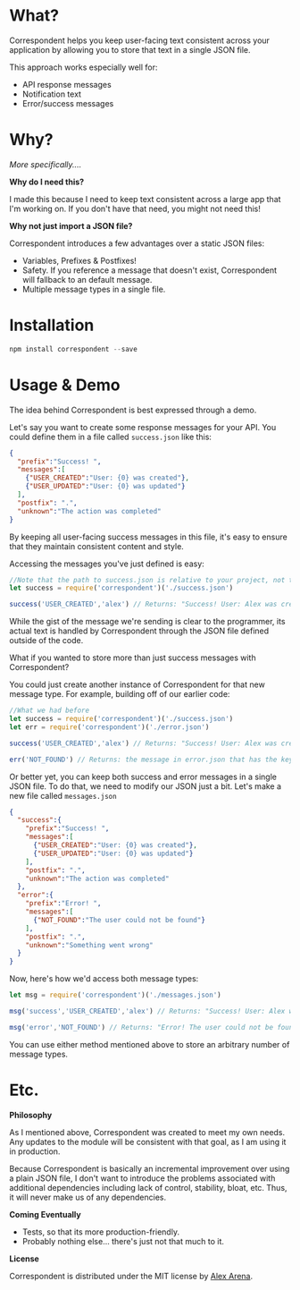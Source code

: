 # What?
Correspondent helps you keep user-facing text consistent across your application by allowing you to store that text in a single JSON file.

This approach works especially well for:
- API response messages
- Notification text
- Error/success messages

# Why?

*More specifically....*

**Why do I need this?**

I made this because I need to keep text consistent across a large app that I'm working on. If you don't have that need, you might not need this!

**Why not just import a JSON file?**

Correspondent introduces a few advantages over a static JSON files:
- Variables, Prefixes & Postfixes!
- Safety. If you reference a message that doesn't exist, Correspondent will fallback to an default message.
- Multiple message types in a single file.

# Installation

```js
npm install correspondent --save
```

# Usage & Demo

The idea behind Correspondent is best expressed through a demo.

Let's say you want to create some response messages for your API. You could define them in a file called `success.json` like this:
```json
{
  "prefix":"Success! ",
  "messages":[
    {"USER_CREATED":"User: {0} was created"},
    {"USER_UPDATED":"User: {0} was updated"}
  ],
  "postfix": ".",
  "unknown":"The action was completed"
}
```
By keeping all user-facing success messages in this file, it's easy to ensure that they maintain consistent content and style.

Accessing the messages you've just defined is easy:

```js
//Note that the path to success.json is relative to your project, not the location of the Correspondent module.
let success = require('correspondent')('./success.json')

success('USER_CREATED','alex') // Returns: "Success! User: Alex was created."

```

While the gist of the message we're sending is clear to the programmer, its actual text is handled by Correspondent through the JSON file defined outside of the code.

What if you wanted to store more than just success messages with Correspondent?

You could just create another instance of Correspondent for that new message type. For example, building off of our earlier code:

```js
//What we had before
let success = require('correspondent')('./success.json')
let err = require('correspondent')('./error.json')

success('USER_CREATED','alex') // Returns: "Success! User: Alex was created."

err('NOT_FOUND') // Returns: the message in error.json that has the key 'NOT_FOUND'

```

Or better yet, you can keep both success and error messages in a single JSON file. To do that, we need to modify our JSON just a bit. Let's make a new file called `messages.json`

```json
{
  "success":{
    "prefix":"Success! ",
    "messages":[
      {"USER_CREATED":"User: {0} was created"},
      {"USER_UPDATED":"User: {0} was updated"}
    ],
    "postfix": ".",
    "unknown":"The action was completed"
  },
  "error":{
    "prefix":"Error! ",
    "messages":[
      {"NOT_FOUND":"The user could not be found"}
    ],
    "postfix": ".",
    "unknown":"Something went wrong"
  }
}
```

Now, here's how we'd access both message types:

```js
let msg = require('correspondent')('./messages.json')

msg('success','USER_CREATED','alex') // Returns: "Success! User: Alex was created."

msg('error','NOT_FOUND') // Returns: "Error! The user could not be found."

```

You can use either method mentioned above to store an arbitrary number of message types.

# Etc.

**Philosophy**

As I mentioned above, Correspondent was created to meet my own needs. Any updates to the module will be consistent with that goal, as I am using it in production.

Because Correspondent is basically an incremental improvement over using a plain JSON file, I don't want to introduce the problems associated with additional dependencies including lack of control, stability, bloat, etc. Thus, it will never make us of any dependencies.

**Coming Eventually**

- Tests, so that its more production-friendly.
- Probably nothing else... there's just not that much to it.

**License**

Correspondent is distributed under the MIT license by [Alex Arena](http://alexarena.com).
